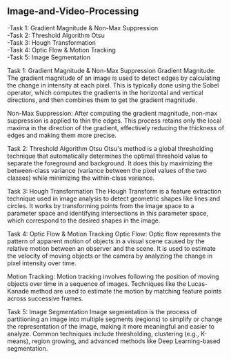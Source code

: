 ## Image-and-Video-Processing
-Task 1: Gradient Magnitude & Non-Max Suppression   
-Task 2: Threshold Algorithm Otsu   
-Task 3: Hough Transformation  
-Task 4: Optic Flow & Motion Tracking  
-Task 5: Image Segmentation

Task 1: Gradient Magnitude & Non-Max Suppression
Gradient Magnitude:
The gradient magnitude of an image is used to detect edges by calculating the change in intensity at each pixel. This is typically done using the Sobel operator, which computes the gradients in the horizontal and vertical directions, and then combines them to get the gradient magnitude.

Non-Max Suppression:
After computing the gradient magnitude, non-max suppression is applied to thin the edges. This process retains only the local maxima in the direction of the gradient, effectively reducing the thickness of edges and making them more precise.

Task 2: Threshold Algorithm Otsu
Otsu's method is a global thresholding technique that automatically determines the optimal threshold value to separate the foreground and background. It does this by maximizing the between-class variance (variance between the pixel values of the two classes) while minimizing the within-class variance.

Task 3: Hough Transformation
The Hough Transform is a feature extraction technique used in image analysis to detect geometric shapes like lines and circles. It works by transforming points from the image space to a parameter space and identifying intersections in this parameter space, which correspond to the desired shapes in the image.

Task 4: Optic Flow & Motion Tracking
Optic Flow:
Optic flow represents the pattern of apparent motion of objects in a visual scene caused by the relative motion between an observer and the scene. It is used to estimate the velocity of moving objects or the camera by analyzing the change in pixel intensity over time.

Motion Tracking:
Motion tracking involves following the position of moving objects over time in a sequence of images. Techniques like the Lucas-Kanade method are used to estimate the motion by matching feature points across successive frames.

Task 5: Image Segmentation
Image segmentation is the process of partitioning an image into multiple segments (regions) to simplify or change the representation of the image, making it more meaningful and easier to analyze. Common techniques include thresholding, clustering (e.g., K-means), region growing, and advanced methods like Deep Learning-based segmentation.
